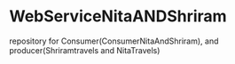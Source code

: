 # WebServiceNitaANDShriram
repository for  Consumer(ConsumerNitaAndShriram), and producer(Shriramtravels and NitaTravels)
